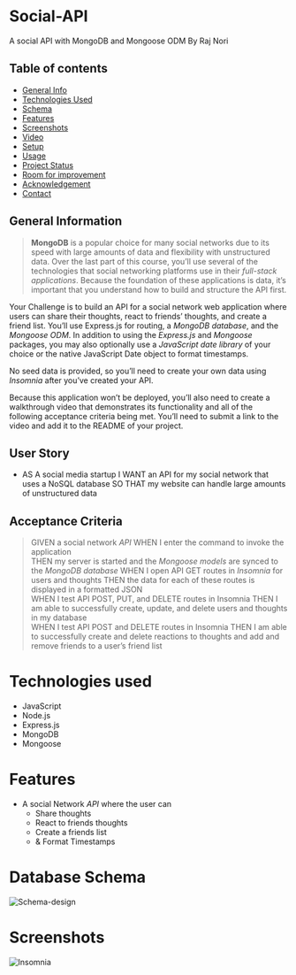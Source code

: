 # Social-API
A social API with MongoDB and Mongoose ODM
By Raj Nori

## Table of contents
* [General Info](#general-information)  
* [Technologies Used](#technologies-used)  
* [Schema](#schema)
* [Features](#features)  
* [Screenshots](#screenshots)  
* [Video](#video)  
* [Setup](#setup)  
* [Usage](#usage)  
* [Project Status](#project-status)  
* [Room for improvement](#room-for-improvement)  
* [Acknowledgement](#acknowledgement)  
* [Contact](#contact)  

## General Information   


> **MongoDB** is a popular choice for many social networks due to its speed with large amounts of data and flexibility with unstructured data. Over the last part of this course, you’ll use several of the technologies that social networking platforms use in their *full-stack applications*. Because the foundation of these applications is data, it’s important that you understand how to build and structure the API first.   

Your Challenge is to build an API for a social network web application where users can share their thoughts, react to friends’ thoughts, and create a friend list. You’ll use Express.js for routing, a *MongoDB database*, and the *Mongoose ODM*. In addition to using the *Express.js* and *Mongoose* packages, you may also optionally use a *JavaScript date library* of your choice or the native JavaScript Date object to format timestamps.   

No seed data is provided, so you’ll need to create your own data using *Insomnia* after you’ve created your API.  

Because this application won’t be deployed, you’ll also need to create a walkthrough video that demonstrates its functionality and all of the following acceptance criteria being met. You’ll need to submit a link to the video and add it to the README of your project.  


## User Story
- AS A social media startup I WANT an API for my social network that uses a NoSQL database SO THAT my website can handle large amounts of unstructured data  


## Acceptance Criteria
> GIVEN a social network *API*
WHEN I enter the command to invoke the application   
> THEN my server is started and the *Mongoose models* are synced to the *MongoDB database*
> WHEN I open API GET routes in *Insomnia* for users and thoughts
THEN the data for each of these routes is displayed in a formatted JSON   
> WHEN I test API POST, PUT, and DELETE routes in Insomnia
THEN I am able to successfully create, update, and delete users and thoughts in my database  
> WHEN I test API POST and DELETE routes in Insomnia
THEN I am able to successfully create and delete reactions to thoughts and add and remove friends to a user’s friend list

# Technologies used
- JavaScript 
- Node.js 
- Express.js
- MongoDB 
- Mongoose
 
# Features
- A social Network *API* where the user can 
   - Share thoughts
   - React to friends thoughts
   - Create a friends list
   - & Format Timestamps
# Database Schema

![Schema-design](images/Schema.png)

# Screenshots
![Insomnia](images/test.png)



